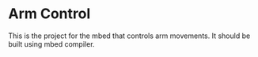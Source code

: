 # Arm Control

This is the project for the mbed that controls arm movements. It should be built using mbed compiler.
